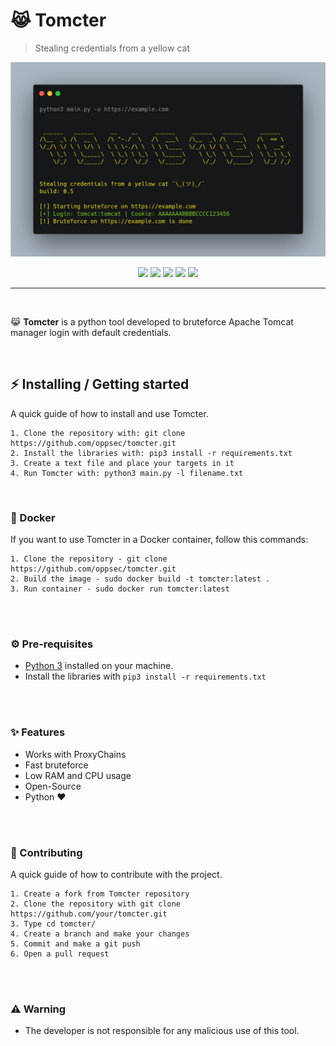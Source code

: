 # 😹 Tomcter
> Stealing credentials from a yellow cat

<div align="center">
    <img src="./assets/banner.png">
</div>

<p align="center">
    <img src="https://img.shields.io/github/license/oppsec/tomcter?color=yellow&logo=github&logoColor=yellow&style=for-the-badge">
    <img src="https://img.shields.io/github/issues/oppsec/tomcter?color=yellow&logo=github&logoColor=yellow&style=for-the-badge">
    <img src="https://img.shields.io/github/stars/oppsec/tomcter?color=yellow&label=STARS&logo=github&logoColor=yellow&style=for-the-badge">
    <img src="https://img.shields.io/github/forks/oppsec/tomcter?color=yellow&logo=github&logoColor=yellow&style=for-the-badge">
    <img src="https://img.shields.io/github/languages/code-size/oppsec/tomcter?color=yellow&logo=github&logoColor=yellow&style=for-the-badge">
</p>

___

<br>

<p> 😹 <b>Tomcter</b> is a python tool developed to bruteforce Apache Tomcat manager login with default credentials. </p>

<br>

## ⚡ Installing / Getting started

<p> A quick guide of how to install and use Tomcter. </p>

```
1. Clone the repository with: git clone https://github.com/oppsec/tomcter.git
2. Install the libraries with: pip3 install -r requirements.txt
3. Create a text file and place your targets in it
4. Run Tomcter with: python3 main.py -l filename.txt
```

<br>

### 🐳 Docker
If you want to use Tomcter in a Docker container, follow this commands:

```
1. Clone the repository - git clone https://github.com/oppsec/tomcter.git
2. Build the image - sudo docker build -t tomcter:latest .
3. Run container - sudo docker run tomcter:latest
```

<br><br>

### ⚙️ Pre-requisites
- [Python 3](https://www.python.org/downloads/) installed on your machine.
- Install the libraries with `pip3 install -r requirements.txt`

<br><br>

### ✨ Features
- Works with ProxyChains
- Fast bruteforce
- Low RAM and CPU usage
- Open-Source
- Python ❤️

<br><br>


### 🔨 Contributing

A quick guide of how to contribute with the project.

```
1. Create a fork from Tomcter repository
2. Clone the repository with git clone https://github.com/your/tomcter.git
3. Type cd tomcter/
4. Create a branch and make your changes
5. Commit and make a git push
6. Open a pull request
```

<br><br>

### ⚠️ Warning
- The developer is not responsible for any malicious use of this tool.
